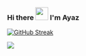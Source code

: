 ### Hi there <img src="https://raw.githubusercontent.com/MartinHeinz/MartinHeinz/master/wave.gif" width="30px"> I'm Ayaz


[![GitHub Streak](https://github-readme-streak-stats.herokuapp.com?user=Ayaz-Rzayev&theme=tokyonight&date_format=M%20j%5B%2C%20Y%5D)](https://git.io/streak-stats)

<img align="left" src="https://github-readme-stats.vercel.app/api/top-langs/?username=Ayaz-Rzayev&theme=synthwave" />

